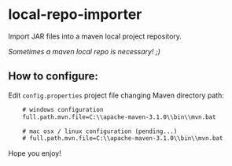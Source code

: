 # local-repo-importer

Import JAR files into a maven local project repository.

*Sometimes a maven local repo is necessary! ;)*

## How to configure:

Edit `config.properties` project file changing Maven directory path:
```txt
    # windows configuration
    full.path.mvn.file=C:\\apache-maven-3.1.0\\bin\\mvn.bat

    # mac osx / linux configuration (pending...)
    # full.path.mvn.file=C:\\apache-maven-3.1.0\\bin\\mvn.bat
```

Hope you enjoy!
